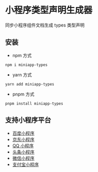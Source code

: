 # 小程序类型声明生成器

同步小程序组件文档生成 types 类型声明

## 安装

* npm 方式
```
npm i miniapp-types
```
* yarn 方式
```
yarn add miniapp-types
```

* pnpm 方式
```
pnpm install miniapp-types
```


## 支持小程序平台
* [百度小程序](https://smartprogram.baidu.com/docs/develop/component/component/)
* [京东小程序](https://mp-docs.jd.com/component/)
* [QQ 小程序](https://q.qq.com/wiki/develop/miniprogram/component/)
* [头条小程序](https://developer.open-douyin.com/docs/resource/zh-CN/mini-app/develop/component/overview)
* [微信小程序](https://developers.weixin.qq.com/miniprogram/dev/component/)
* [支付宝小程序](https://opendocs.alipay.com/mini/component/)

